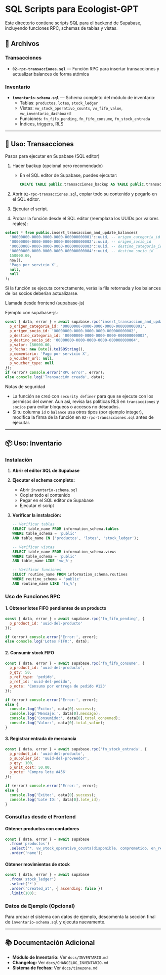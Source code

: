 # SQL Scripts para Ecologist-GPT

Este directorio contiene scripts SQL para el backend de Supabase, incluyendo funciones RPC, schemas de tablas y vistas.

## 📁 Archivos

### Transacciones
- **`02-rpc-transacciones.sql`** — Función RPC para insertar transacciones y actualizar balances de forma atómica

### Inventario
- **`inventario-schema.sql`** — Schema completo del módulo de inventario:
  - Tablas: `productos`, `lotes`, `stock_ledger`
  - Vistas: `vw_stock_operativo_counts`, `vw_fifo_value`, `vw_inventario_dashboard`
  - Funciones: `fn_fifo_pending`, `fn_fifo_consume`, `fn_stock_entrada`
  - Índices, triggers, RLS

---

## 🚀 Uso: Transacciones

Pasos para ejecutar en Supabase (SQL editor)

1. Hacer backup (opcional pero recomendado)

   - En el SQL editor de Supabase, puedes ejecutar:
     ```sql
     CREATE TABLE public.transacciones_backup AS TABLE public.transacciones WITH DATA;
     ```

2. Abrir `02-rpc-transacciones.sql`, copiar todo su contenido y pegarlo en el SQL editor.

3. Ejecutar el script.

4. Probar la función desde el SQL editor (reemplaza los UUIDs por valores reales):

```sql
select * from public.insert_transaccion_and_update_balances(
  '00000000-0000-0000-0000-000000000001'::uuid, -- origen_categoria_id
  '00000000-0000-0000-0000-000000000002'::uuid, -- origen_socio_id
  '00000000-0000-0000-0000-000000000003'::uuid, -- destino_categoria_id
  '00000000-0000-0000-0000-000000000004'::uuid, -- destino_socio_id
  150000.00,
  now(),
  'Pago por servicio X',
  null,
  null
);
```

Si la función se ejecuta correctamente, verás la fila retornada y los balances de los socios deberían actualizarse.

Llamada desde frontend (supabase-js)

Ejemplo con supabase-js:

```javascript
const { data, error } = await supabase.rpc('insert_transaccion_and_update_balances', {
  p_origen_categoria_id: '00000000-0000-0000-0000-000000000001',
  p_origen_socio_id: '00000000-0000-0000-0000-000000000002',
  p_destino_categoria_id: '00000000-0000-0000-0000-000000000003',
  p_destino_socio_id: '00000000-0000-0000-0000-000000000004',
  p_valor: 150000.00,
  p_fecha: new Date().toISOString(),
  p_comentario: 'Pago por servicio X',
  p_voucher_url: null,
  p_voucher_type: null
});
if (error) console.error('RPC error', error);
else console.log('Transacción creada', data);
```

Notas de seguridad

- La función se creó con `security definer` para que se ejecute con los permisos del owner. Aun así, revisa las políticas RLS en `transacciones` y `socios` para evitar bloqueos o accesos no deseados.
- Si tu columna `id` o `balance` usa otros tipos (por ejemplo integer), modifica la firma de la función en `02-rpc-transacciones.sql` antes de ejecutar.

---

## 📦 Uso: Inventario

### Instalación

1. **Abrir el editor SQL de Supabase**

2. **Ejecutar el schema completo:**
   - Abrir `inventario-schema.sql`
   - Copiar todo el contenido
   - Pegar en el SQL editor de Supabase
   - Ejecutar el script

3. **Verificar la instalación:**
   ```sql
   -- Verificar tablas
   SELECT table_name FROM information_schema.tables 
   WHERE table_schema = 'public' 
   AND table_name IN ('productos', 'lotes', 'stock_ledger');

   -- Verificar vistas
   SELECT table_name FROM information_schema.views 
   WHERE table_schema = 'public' 
   AND table_name LIKE 'vw_%';

   -- Verificar funciones
   SELECT routine_name FROM information_schema.routines 
   WHERE routine_schema = 'public' 
   AND routine_name LIKE 'fn_%';
   ```

### Uso de Funciones RPC

#### 1. Obtener lotes FIFO pendientes de un producto

```javascript
const { data, error } = await supabase.rpc('fn_fifo_pending', {
  p_product_id: 'uuid-del-producto'
});

if (error) console.error('Error:', error);
else console.log('Lotes FIFO:', data);
```

#### 2. Consumir stock FIFO

```javascript
const { data, error } = await supabase.rpc('fn_fifo_consume', {
  p_product_id: 'uuid-del-producto',
  p_qty: 50,
  p_ref_type: 'pedido',
  p_ref_id: 'uuid-del-pedido',
  p_note: 'Consumo por entrega de pedido #123'
});

if (error) console.error('Error:', error);
else {
  console.log('Éxito:', data[0].success);
  console.log('Mensaje:', data[0].message);
  console.log('Consumido:', data[0].total_consumed);
  console.log('Valor:', data[0].total_value);
}
```

#### 3. Registrar entrada de mercancía

```javascript
const { data, error } = await supabase.rpc('fn_stock_entrada', {
  p_product_id: 'uuid-del-producto',
  p_supplier_id: 'uuid-del-proveedor',
  p_qty: 100,
  p_unit_cost: 50.00,
  p_note: 'Compra lote #456'
});

if (error) console.error('Error:', error);
else {
  console.log('Éxito:', data[0].success);
  console.log('Lote ID:', data[0].lote_id);
}
```

### Consultas desde el Frontend

#### Obtener productos con contadores

```javascript
const { data, error } = await supabase
  .from('productos')
  .select('*, vw_stock_operativo_counts(disponible, comprometido, en_reparto, en_devolucion)')
  .order('name');
```

#### Obtener movimientos de stock

```javascript
const { data, error } = await supabase
  .from('stock_ledger')
  .select('*')
  .order('created_at', { ascending: false })
  .limit(100);
```

### Datos de Ejemplo (Opcional)

Para probar el sistema con datos de ejemplo, descomenta la sección final de `inventario-schema.sql` y ejecuta nuevamente.

---

## 📚 Documentación Adicional

- **Módulo de Inventario:** Ver `docs/INVENTARIO.md`
- **Changelog:** Ver `docs/CHANGELOG_INVENTARIO.md`
- **Sistema de fechas:** Ver `docs/timezone.md`
